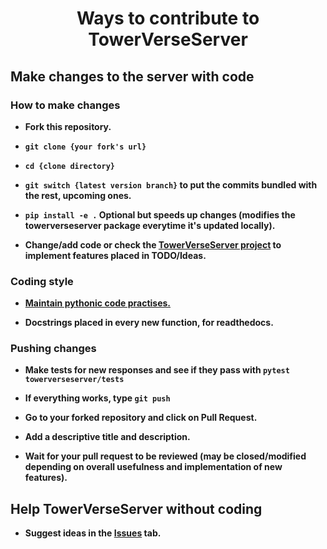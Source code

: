 # <p align="center">**Ways to contribute to TowerVerseServer**</p>

## Make changes to the server with code

### How to make changes

- **Fork this repository.**

- **```git clone {your fork's url}```**

- **```cd {clone directory}```**

- **```git switch {latest version branch}``` to put the commits bundled with the rest, upcoming ones.**

- **```pip install -e .``` Optional but speeds up changes (modifies the towerverseserver package everytime it's updated locally).**

- **Change/add code or check the [TowerVerseServer project](https://github.com/TowerVerse/towerverseserver/projects/1) to implement features placed in TODO/Ideas.**

### Coding style

- **[Maintain pythonic code practises.](https://www.codementor.io/blog/pythonic-code-6yxqdoktzt)**

- **Docstrings placed in every new function, for readthedocs.**

### Pushing changes

- **Make tests for new responses and see if they pass with ```pytest towerverseserver/tests```**

- **If everything works, type ```git push```**

- **Go to your forked repository and click on Pull Request.**

- **Add a descriptive title and description.**

- **Wait for your pull request to be reviewed (may be closed/modified depending on overall usefulness and implementation of new features).**

## Help TowerVerseServer without coding

- **Suggest ideas in the [Issues](https://github.com/TowerVerse/towerverseserver/issues) tab.**
